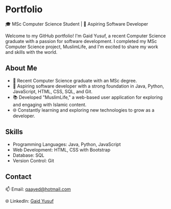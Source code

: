 # Portfolio

🎓 MSc Computer Science Student | 🚀 Aspiring Software Developer

Welcome to my GitHub portfolio! I'm Gaid Yusuf, a recent Computer Science graduate with a passion for software development. I completed my MSc Computer Science project, MuslimLife, and I'm excited to share my work and skills with the world.

## About Me

- 🌟 Recent Computer Science graduate with an MSc degree.
- 🚀 Aspiring software developer with a strong foundation in Java, Python, JavaScript, HTML, CSS, SQL, and Git.
- 📚 Developed "MuslimLife," a web-based user application for exploring and engaging with Islamic content.
- 🌐 Constantly learning and exploring new technologies to grow as a developer.

## Skills

- Programming Languages: Java, Python, JavaScript
- Web Development: HTML, CSS with Bootstrap
- Database: SQL
- Version Control: Git

## Contact

📫 Email: [qaayed@hotmail.com](mailto:qaayed@hotmail.com)

🌐 LinkedIn: [Gaid Yusuf](https://www.linkedin.com/in/gaid-yusuf-4b7b85166/?originalSubdomain=uk)
